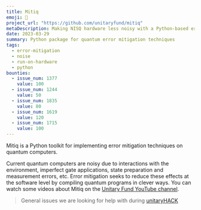```yaml
---
title: Mitiq
emoji: 🌴
project_url: "https://github.com/unitaryfund/mitiq"
metaDescription: Making NISQ hardware less noisy with a Python-based error mitigating package.
date: 2023-03-29
summary: Python package for quantum error mitigation techniques
tags:
  - error-mitigation
  - noise
  - run-on-hardware
  - python
bounties:
  - issue_num: 1377
    value: 100
  - issue_num: 1244
    value: 50
  - issue_num: 1835
    value: 80
  - issue_num: 1619
    value: 120
  - issue_num: 1715
    value: 100
---
```


Mitiq is a Python toolkit for implementing error mitigation techniques on quantum computers.

Current quantum computers are noisy due to interactions with the environment, imperfect gate applications, state preparation and measurement errors, etc. Error mitigation seeks to reduce these effects at the software level by compiling quantum programs in clever ways. You can watch some videos about Mitiq on the [Unitary Fund YouTube channel](https://www.youtube.com/watch?v=5KDQtWzJcfw&list=PL-VMs2BCTI_lklMMfY4iMdETT19rgZe5o).

> General issues we are looking for help with during [unitaryHACK](https://github.com/unitaryfund/mitiq/contribute)
